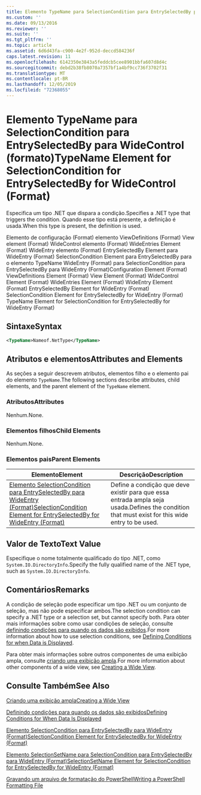 ```yaml
---
title: Elemento TypeName para SelectionCondition para EntrySelectedBy para WideControl (Format) | Microsoft Docs
ms.custom: ''
ms.date: 09/13/2016
ms.reviewer: ''
ms.suite: ''
ms.tgt_pltfrm: ''
ms.topic: article
ms.assetid: 6d6d43fa-c900-4e2f-952d-deccd584236f
caps.latest.revision: 11
ms.openlocfilehash: 6142350e3843a5feddcb5cee8901bbfa607d8d4c
ms.sourcegitcommit: debd2b38fb8070a7357bf1a4bf9cc736f3702f31
ms.translationtype: MT
ms.contentlocale: pt-BR
ms.lasthandoff: 12/05/2019
ms.locfileid: "72368055"
---
```

# <a name="typename-element-for-selectioncondition-for-entryselectedby-for-widecontrol-format"></a><span data-ttu-id="3c905-102">Elemento TypeName para SelectionCondition para EntrySelectedBy para WideControl (formato)</span><span class="sxs-lookup"><span data-stu-id="3c905-102">TypeName Element for SelectionCondition for EntrySelectedBy for WideControl (Format)</span></span>

<span data-ttu-id="3c905-103">Especifica um tipo .NET que dispara a condição.</span><span class="sxs-lookup"><span data-stu-id="3c905-103">Specifies a .NET type that triggers the condition.</span></span> <span data-ttu-id="3c905-104">Quando esse tipo está presente, a definição é usada.</span><span class="sxs-lookup"><span data-stu-id="3c905-104">When this type is present, the definition is used.</span></span>

<span data-ttu-id="3c905-105">Elemento de configuração (Format) elemento ViewDefinitions (Format) View element (Format) WideControl elemento (Format) WideEntries Element (Format) WideEntry elemento (Format) EntrySelectedBy Element para WideEntry (Format) SelectionCondition Element para EntrySelectedBy para o elemento TypeName WideEntry (Format) para SelectionCondition para EntrySelectedBy para WideEntry (Format)</span><span class="sxs-lookup"><span data-stu-id="3c905-105">Configuration Element (Format) ViewDefinitions Element (Format) View Element (Format) WideControl Element (Format) WideEntries Element (Format) WideEntry Element (Format) EntrySelectedBy Element for WideEntry (Format) SelectionCondition Element for EntrySelectedBy for WideEntry (Format) TypeName Element for SelectionCondition for EntrySelectedBy for WideEntry (Format)</span></span>

## <a name="syntax"></a><span data-ttu-id="3c905-106">Sintaxe</span><span class="sxs-lookup"><span data-stu-id="3c905-106">Syntax</span></span>

```xml
<TypeName>Nameof.NetType</TypeName>
```

## <a name="attributes-and-elements"></a><span data-ttu-id="3c905-107">Atributos e elementos</span><span class="sxs-lookup"><span data-stu-id="3c905-107">Attributes and Elements</span></span>

<span data-ttu-id="3c905-108">As seções a seguir descrevem atributos, elementos filho e o elemento pai do elemento `TypeName`.</span><span class="sxs-lookup"><span data-stu-id="3c905-108">The following sections describe attributes, child elements, and the parent element of the `TypeName` element.</span></span>

### <a name="attributes"></a><span data-ttu-id="3c905-109">Atributos</span><span class="sxs-lookup"><span data-stu-id="3c905-109">Attributes</span></span>

<span data-ttu-id="3c905-110">Nenhum.</span><span class="sxs-lookup"><span data-stu-id="3c905-110">None.</span></span>

### <a name="child-elements"></a><span data-ttu-id="3c905-111">Elementos filhos</span><span class="sxs-lookup"><span data-stu-id="3c905-111">Child Elements</span></span>

<span data-ttu-id="3c905-112">Nenhum.</span><span class="sxs-lookup"><span data-stu-id="3c905-112">None.</span></span>

### <a name="parent-elements"></a><span data-ttu-id="3c905-113">Elementos pais</span><span class="sxs-lookup"><span data-stu-id="3c905-113">Parent Elements</span></span>

|<span data-ttu-id="3c905-114">Elemento</span><span class="sxs-lookup"><span data-stu-id="3c905-114">Element</span></span>|<span data-ttu-id="3c905-115">Descrição</span><span class="sxs-lookup"><span data-stu-id="3c905-115">Description</span></span>|
|-------------|-----------------|
|[<span data-ttu-id="3c905-116">Elemento SelectionCondition para EntrySelectedBy para WideEntry (Format)</span><span class="sxs-lookup"><span data-stu-id="3c905-116">SelectionCondition Element for EntrySelectedBy for WideEntry (Format)</span></span>](./selectioncondition-element-for-entryselectedby-for-widecontrol-format.md)|<span data-ttu-id="3c905-117">Define a condição que deve existir para que essa entrada ampla seja usada.</span><span class="sxs-lookup"><span data-stu-id="3c905-117">Defines the condition that must exist for this wide entry to be used.</span></span>|

## <a name="text-value"></a><span data-ttu-id="3c905-118">Valor de Texto</span><span class="sxs-lookup"><span data-stu-id="3c905-118">Text Value</span></span>

<span data-ttu-id="3c905-119">Especifique o nome totalmente qualificado do tipo .NET, como `System.IO.DirectoryInfo`.</span><span class="sxs-lookup"><span data-stu-id="3c905-119">Specify the fully qualified name of the .NET type, such as `System.IO.DirectoryInfo`.</span></span>

## <a name="remarks"></a><span data-ttu-id="3c905-120">Comentários</span><span class="sxs-lookup"><span data-stu-id="3c905-120">Remarks</span></span>

<span data-ttu-id="3c905-121">A condição de seleção pode especificar um tipo .NET ou um conjunto de seleção, mas não pode especificar ambos.</span><span class="sxs-lookup"><span data-stu-id="3c905-121">The selection condition can specify a .NET type or a selection set, but cannot specify both.</span></span> <span data-ttu-id="3c905-122">Para obter mais informações sobre como usar condições de seleção, consulte [definindo condições para quando os dados são exibidos](./defining-conditions-for-displaying-data.md).</span><span class="sxs-lookup"><span data-stu-id="3c905-122">For more information about how to use selection conditions, see [Defining Conditions for when Data is Displayed](./defining-conditions-for-displaying-data.md).</span></span>

<span data-ttu-id="3c905-123">Para obter mais informações sobre outros componentes de uma exibição ampla, consulte [criando uma exibição ampla](./creating-a-wide-view.md).</span><span class="sxs-lookup"><span data-stu-id="3c905-123">For more information about other components of a wide view, see [Creating a Wide View](./creating-a-wide-view.md).</span></span>

## <a name="see-also"></a><span data-ttu-id="3c905-124">Consulte Também</span><span class="sxs-lookup"><span data-stu-id="3c905-124">See Also</span></span>

[<span data-ttu-id="3c905-125">Criando uma exibição ampla</span><span class="sxs-lookup"><span data-stu-id="3c905-125">Creating a Wide View</span></span>](./creating-a-wide-view.md)

[<span data-ttu-id="3c905-126">Definindo condições para quando os dados são exibidos</span><span class="sxs-lookup"><span data-stu-id="3c905-126">Defining Conditions for When Data Is Displayed</span></span>](./defining-conditions-for-displaying-data.md)

[<span data-ttu-id="3c905-127">Elemento SelectionCondition para EntrySelectedBy para WideEntry (Format)</span><span class="sxs-lookup"><span data-stu-id="3c905-127">SelectionCondition Element for EntrySelectedBy for WideEntry (Format)</span></span>](./selectioncondition-element-for-entryselectedby-for-widecontrol-format.md)

[<span data-ttu-id="3c905-128">Elemento SelectionSetName para SelectionCondition para EntrySelectedBy para WideEntry (Format)</span><span class="sxs-lookup"><span data-stu-id="3c905-128">SelectionSetName Element for SelectionCondition for EntrySelectedBy for WideEntry (Format)</span></span>](./selectionsetname-element-for-selectioncondition-for-entryselectedby-for-wideentry-format.md)

[<span data-ttu-id="3c905-129">Gravando um arquivo de formatação do PowerShell</span><span class="sxs-lookup"><span data-stu-id="3c905-129">Writing a PowerShell Formatting File</span></span>](./writing-a-powershell-formatting-file.md)
